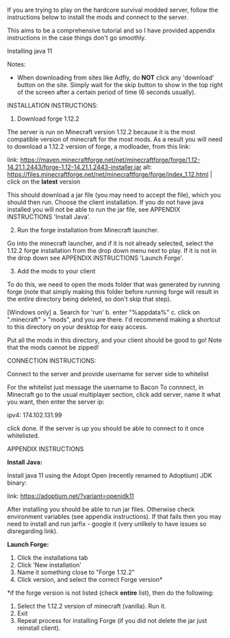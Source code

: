 If you are trying to play on the hardcore survival modded server, follow the instructions below to install the mods and connect to the
server.

This aims to be a comprehensive tutorial and so I have provided appendix instructions in the case things don't go smoothly.

Installing java 11

Notes:
- When downloading from sites like Adfly, do **NOT** click any 'download' button on the site. Simply wait for the skip button to
show in the top right of the screen after a certain period of time (6 seconds usually).



INSTALLATION INSTRUCTIONS:


1. Download forge 1.12.2

The server is run on Minecraft version 1.12.2 because it is the most compatible version of minecraft for the most mods.
As a result you will need to download a 1.12.2 version of forge, a modloader, from this link: 

link: https://maven.minecraftforge.net/net/minecraftforge/forge/1.12-14.21.1.2443/forge-1.12-14.21.1.2443-installer.jar
alt: https://files.minecraftforge.net/net/minecraftforge/forge/index_1.12.html | click on the **latest** version

This should download a jar file (you may need to accept the file), which you should then run. Choose the client installation.
If you do not have java installed you will not be able to run the jar file, see APPENDIX INSTRUCTIONS 'Install Java'.


2. Run the forge installation from Minecraft launcher.

Go into the minecraft launcher, and if it is not already selected, select the 1.12.2 forge installation from the
drop down menu next to play. If it is not in the drop down see APPENDIX INSTRUCTIONS 'Launch Forge'.


3. Add the mods to your client

To do this, we need to open the mods folder that was generated by running forge (note that simply making this folder before
running forge will result in the entire directory being deleted, so don't skip that step). 

[Windows only]
a. Search for 'run'
b. enter "%appdata%"
c. click on ".minecraft" > "mods", and you are there. I'd recommend making a shortcut to this directory on your desktop for easy access.

Put all the mods in this directory, and your client should be good to go! Note that the mods cannot be zipped!



CONNECTION INSTRUCTIONS:


Connect to the server and provide username for server side to whitelist

For the whitelist just message the username to Bacon
To connnect, in Minecraft go to the usual multiplayer section, click add server, name it what you want, then enter the server ip:

ipv4: 174.102.131.99

click done. If the server is up you should be able to connect to it once whitelisted.




APPENDIX INSTRUCTIONS


**Install Java:**

Install java 11 using the Adopt Open (recently renamed to Adoptium) JDK binary:

link: https://adoptium.net/?variant=openjdk11

After installing you should be able to run jar files. Otherwise check environment variables (see appendix instructions). If that fails
then you may need to install and run jarfix - google it (very unlikely to have issues so disregarding link).


**Launch Forge:**

1. Click the installations tab
2. Click 'New installation'
3. Name it something close to "Forge 1.12.2"
4. Click version, and select the correct Forge version*

*if the forge version is not listed (check __entire__ list), then do the following:
1. Select the 1.12.2 version of minecraft (vanilla). Run it.
2. Exit
3. Repeat process for installing Forge (if you did not delete the jar just reinstall client).